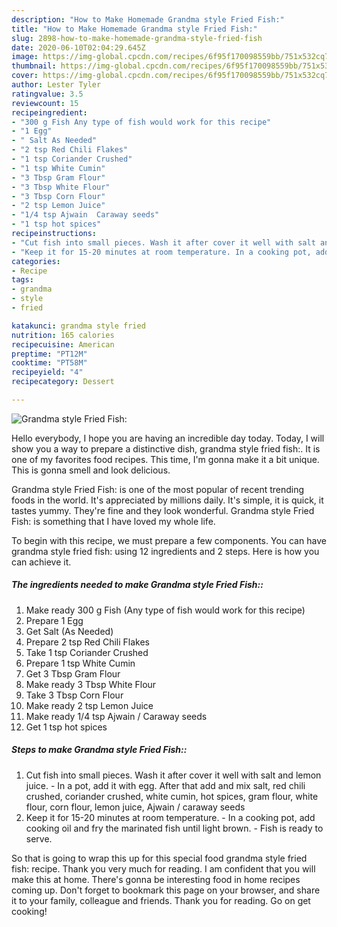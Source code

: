```yaml
---
description: "How to Make Homemade Grandma style Fried Fish:"
title: "How to Make Homemade Grandma style Fried Fish:"
slug: 2898-how-to-make-homemade-grandma-style-fried-fish
date: 2020-06-10T02:04:29.645Z
image: https://img-global.cpcdn.com/recipes/6f95f170098559bb/751x532cq70/grandma-style-fried-fish-recipe-main-photo.jpg
thumbnail: https://img-global.cpcdn.com/recipes/6f95f170098559bb/751x532cq70/grandma-style-fried-fish-recipe-main-photo.jpg
cover: https://img-global.cpcdn.com/recipes/6f95f170098559bb/751x532cq70/grandma-style-fried-fish-recipe-main-photo.jpg
author: Lester Tyler
ratingvalue: 3.5
reviewcount: 15
recipeingredient:
- "300 g Fish Any type of fish would work for this recipe"
- "1 Egg"
- " Salt As Needed"
- "2 tsp Red Chili Flakes"
- "1 tsp Coriander Crushed"
- "1 tsp White Cumin"
- "3 Tbsp Gram Flour"
- "3 Tbsp White Flour"
- "3 Tbsp Corn Flour"
- "2 tsp Lemon Juice"
- "1/4 tsp Ajwain  Caraway seeds"
- "1 tsp hot spices"
recipeinstructions:
- "Cut fish into small pieces. Wash it after cover it well with salt and lemon juice. In a pot, add it with egg. After that add and mix salt, red chili crushed, coriander crushed, white cumin, hot spices, gram flour, white flour, corn flour, lemon juice, Ajwain / caraway seeds"
- "Keep it for 15-20 minutes at room temperature. In a cooking pot, add cooking oil and fry the marinated fish until light brown. Fish is ready to serve."
categories:
- Recipe
tags:
- grandma
- style
- fried

katakunci: grandma style fried 
nutrition: 165 calories
recipecuisine: American
preptime: "PT12M"
cooktime: "PT58M"
recipeyield: "4"
recipecategory: Dessert

---
```



![Grandma style Fried Fish:](https://img-global.cpcdn.com/recipes/6f95f170098559bb/751x532cq70/grandma-style-fried-fish-recipe-main-photo.jpg)

Hello everybody, I hope you are having an incredible day today. Today, I will show you a way to prepare a distinctive dish, grandma style fried fish:. It is one of my favorites food recipes. This time, I'm gonna make it a bit unique. This is gonna smell and look delicious.

Grandma style Fried Fish: is one of the most popular of recent trending foods in the world. It's appreciated by millions daily. It's simple, it is quick, it tastes yummy. They're fine and they look wonderful. Grandma style Fried Fish: is something that I have loved my whole life.




To begin with this recipe, we must prepare a few components. You can have grandma style fried fish: using 12 ingredients and 2 steps. Here is how you can achieve it.

<!--inarticleads1-->

##### The ingredients needed to make Grandma style Fried Fish::

1. Make ready 300 g Fish (Any type of fish would work for this recipe)
1. Prepare 1 Egg
1. Get  Salt (As Needed)
1. Prepare 2 tsp Red Chili Flakes
1. Take 1 tsp Coriander Crushed
1. Prepare 1 tsp White Cumin
1. Get 3 Tbsp Gram Flour
1. Make ready 3 Tbsp White Flour
1. Take 3 Tbsp Corn Flour
1. Make ready 2 tsp Lemon Juice
1. Make ready 1/4 tsp Ajwain / Caraway seeds
1. Get 1 tsp hot spices




<!--inarticleads2-->

##### Steps to make Grandma style Fried Fish::

1. Cut fish into small pieces. Wash it after cover it well with salt and lemon juice. - In a pot, add it with egg. After that add and mix salt, red chili crushed, coriander crushed, white cumin, hot spices, gram flour, white flour, corn flour, lemon juice, Ajwain / caraway seeds
1. Keep it for 15-20 minutes at room temperature. - In a cooking pot, add cooking oil and fry the marinated fish until light brown. - Fish is ready to serve.




So that is going to wrap this up for this special food grandma style fried fish: recipe. Thank you very much for reading. I am confident that you will make this at home. There's gonna be interesting food in home recipes coming up. Don't forget to bookmark this page on your browser, and share it to your family, colleague and friends. Thank you for reading. Go on get cooking!
